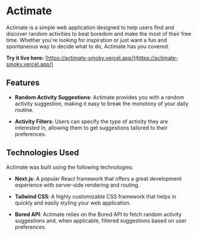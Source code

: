 # Actimate

Actimate is a simple web application designed to help users find and discover random activities to beat boredom and make the most of their free time. Whether you're looking for inspiration or just want a fun and spontaneous way to decide what to do, Actimate has you covered.

**Try it live here:** [https://actimate-smoky.vercel.app/](https://actimate-smoky.vercel.app/)

## Features

- **Random Activity Suggestions**: Actimate provides you with a random activity suggestion, making it easy to break the monotony of your daily routine.

- **Activity Filters**: Users can specify the type of activity they are interested in, allowing them to get suggestions tailored to their preferences.

## Technologies Used

Actimate was built using the following technologies:

- **Next.js**: A popular React framework that offers a great development experience with server-side rendering and routing.

- **Tailwind CSS**: A highly customizable CSS framework that helps in quickly and easily styling your web application.

- **Bored API**: Actimate relies on the Bored API to fetch random activity suggestions and, when applicable, filtered suggestions based on user preferences.
